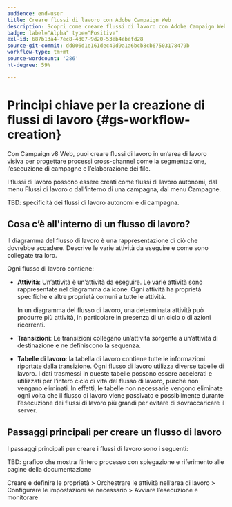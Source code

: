 ```yaml
---
audience: end-user
title: Creare flussi di lavoro con Adobe Campaign Web
description: Scopri come creare flussi di lavoro con Adobe Campaign Web
badge: label="Alpha" type="Positive"
exl-id: 687b13a4-7ec8-4d07-9d20-53eb4ebefd28
source-git-commit: dd006d1e161dec49d9a1a6bcb8cb67503178479b
workflow-type: tm+mt
source-wordcount: '286'
ht-degree: 59%

---
```



# Principi chiave per la creazione di flussi di lavoro {#gs-workflow-creation}

Con Campaign v8 Web, puoi creare flussi di lavoro in un’area di lavoro visiva per progettare processi cross-channel come la segmentazione, l’esecuzione di campagne e l’elaborazione dei file.

I flussi di lavoro possono essere creati come flussi di lavoro autonomi, dal menu Flussi di lavoro o dall’interno di una campagna, dal menu Campagne.

TBD: specificità dei flussi di lavoro autonomi e di campagna.

## Cosa c’è all&#39;interno di un flusso di lavoro?

Il diagramma del flusso di lavoro è una rappresentazione di ciò che dovrebbe accadere. Descrive le varie attività da eseguire e come sono collegate tra loro.

Ogni flusso di lavoro contiene:

* **Attività**: Un’attività è un’attività da eseguire. Le varie attività sono rappresentate nel diagramma da icone. Ogni attività ha proprietà specifiche e altre proprietà comuni a tutte le attività.

   In un diagramma del flusso di lavoro, una determinata attività può produrre più attività, in particolare in presenza di un ciclo o di azioni ricorrenti.

* **Transizioni**: Le transizioni collegano un’attività sorgente a un’attività di destinazione e ne definiscono la sequenza.

* **Tabelle di lavoro**: la tabella di lavoro contiene tutte le informazioni riportate dalla transizione. Ogni flusso di lavoro utilizza diverse tabelle di lavoro. I dati trasmessi in queste tabelle possono essere accelerati e utilizzati per l’intero ciclo di vita del flusso di lavoro, purché non vengano eliminati. In effetti, le tabelle non necessarie vengono eliminate ogni volta che il flusso di lavoro viene passivato e possibilmente durante l’esecuzione dei flussi di lavoro più grandi per evitare di sovraccaricare il server.

## Passaggi principali per creare un flusso di lavoro

I passaggi principali per creare i flussi di lavoro sono i seguenti:

TBD: grafico che mostra l’intero processo con spiegazione e riferimento alle pagine della documentazione

Creare e definire le proprietà > Orchestrare le attività nell’area di lavoro > Configurare le impostazioni se necessario > Avviare l’esecuzione e monitorare